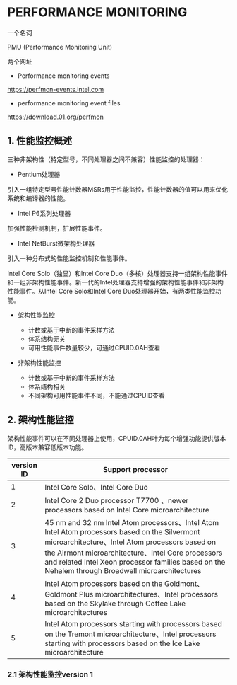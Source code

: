 # PERFORMANCE MONITORING

一个名词

PMU (Performance Monitoring Unit)

两个网址

- Performance monitoring events

https://perfmon-events.intel.com

- performance monitoring event files

https://download.01.org/perfmon

## 1. 性能监控概述

三种非架构性（特定型号，不同处理器之间不兼容）性能监控的处理器：

- Pentium处理器

引入一组特定型号性能计数器MSRs用于性能监控，性能计数器的值可以用来优化系统和编译器的性能。

- Intel P6系列处理器

加强性能检测机制，扩展性能事件。

- Intel NetBurst微架构处理器

引入一种分布式的性能监控机制和性能事件。

Intel Core Solo（独显）和Intel Core Duo（多核）处理器支持一组架构性能事件和一组非架构性能事件。新一代的Intel处理器支持增强的架构性能事件和非架构性能事件。从Intel Core Solo和Intel Core Duo处理器开始，有两类性能监控功能。

- 架构性能监控
  - 计数或基于中断的事件采样方法
  - 体系结构无关
  - 可用性能事件数量较少，可通过CPUID.0AH查看

- 非架构性能监控
  - 计数或基于中断的事件采样方法
  - 体系结构相关
  - 不同架构可用性能事件不同，不能通过CPUID查看

## 2. 架构性能监控

架构性能事件可以在不同处理器上使用，CPUID.0AH叶为每个增强功能提供版本ID，高版本兼容低版本功能。

| version ID | Support processor                                            | 
| ---------- | ------------------------------------------------------------ |
| 1          | Intel Core Solo、Intel Core Duo                              |
| 2          | Intel Core 2 Duo processor T7700 、newer processors based on Intel Core microarchitecture |
| 3          | 45 nm and 32 nm Intel Atom processors、Intel Atom Intel Atom processors based on the Silvermont microarchitecture、Intel Atom processors based on the Airmont microarchitecture、Intel Core processors and related Intel Xeon processor families based on the Nehalem through Broadwell microarchitectures |
| 4          | Intel Atom processors based on the Goldmont、Goldmont Plus microarchitectures、Intel processors based on the Skylake through Coffee Lake microarchitectures |
| 5          | Intel Atom processors starting with processors based on the Tremont microarchitecture、Intel processors starting with processors based on the Ice Lake microarchitecture | 

### 2.1 架构性能监控version 1









